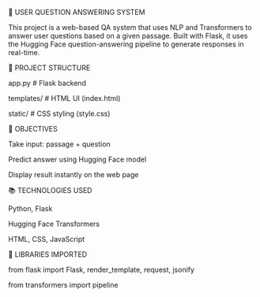 🤖 USER QUESTION ANSWERING SYSTEM 

This project is a web-based QA system that uses NLP and Transformers to answer user questions based on a given passage. Built with Flask, it uses the Hugging Face question-answering pipeline to generate responses in real-time.

📁 PROJECT STRUCTURE

app.py           # Flask backend

templates/       # HTML UI (index.html)

static/          # CSS styling (style.css)


🎯 OBJECTIVES

Take input: passage + question

Predict answer using Hugging Face model

Display result instantly on the web page


📚 TECHNOLOGIES USED

Python, Flask

Hugging Face Transformers

HTML, CSS, JavaScript


🧰 LIBRARIES IMPORTED 

from flask import Flask, render_template, request, jsonify

from transformers import pipeline
